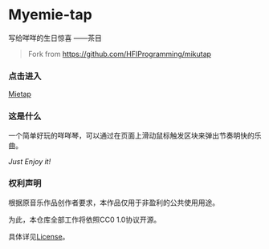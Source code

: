 # Myemie-tap

写给咩咩的生日惊喜  ——茶目

> Fork from https://github.com/HFIProgramming/mikutap

### 点击进入

[Mietap](mietap.cyame.club)
### 这是什么

一个简单好玩的咩咩琴，可以通过在页面上滑动鼠标触发区块来弹出节奏明快的乐曲。

*Just Enjoy it!*

### 权利声明

根据原音乐作品创作者要求，本作品仅用于非盈利的公共使用用途。

为此，本仓库全部工作将依照CC0 1.0协议开源。

具体详见[License](https://github.com/Cyame/myemie-tap/blob/main/LICENSE)。